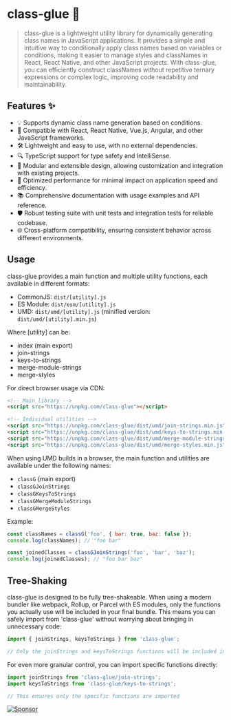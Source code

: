 # class-glue 💫

> class-glue is a lightweight utility library for dynamically generating class names in JavaScript applications. It provides a simple and intuitive way to conditionally apply class names based on variables or conditions, making it easier to manage styles and classNames in React, React Native, and other JavaScript projects. With class-glue, you can efficiently construct classNames without repetitive ternary expressions or complex logic, improving code readability and maintainability.

## Features ✨

- 💡 Supports dynamic class name generation based on conditions.
- 🔄 Compatible with React, React Native, Vue.js, Angular, and other JavaScript frameworks.
- 🛠 Lightweight and easy to use, with no external dependencies.
- 🔍 TypeScript support for type safety and IntelliSense.
- 🧩 Modular and extensible design, allowing customization and integration with existing projects.
- 🚀 Optimized performance for minimal impact on application speed and efficiency.
- 📚 Comprehensive documentation with usage examples and API reference.
- 🛡️ Robust testing suite with unit tests and integration tests for reliable codebase.
- 🌐 Cross-platform compatibility, ensuring consistent behavior across different environments.

## Usage

class-glue provides a main function and multiple utility functions, each available in different formats:

- CommonJS: `dist/[utility].js`
- ES Module: `dist/esm/[utility].js`
- UMD: `dist/umd/[utility].js` (minified version: `dist/umd/[utility].min.js`)

Where [utility] can be:

- index (main export)
- join-strings
- keys-to-strings
- merge-module-strings
- merge-styles

For direct browser usage via CDN:

```html
<!-- Main library -->
<script src="https://unpkg.com/class-glue"></script>

<!-- Individual utilities -->
<script src="https://unpkg.com/class-glue/dist/umd/join-strings.min.js"></script>
<script src="https://unpkg.com/class-glue/dist/umd/keys-to-strings.min.js"></script>
<script src="https://unpkg.com/class-glue/dist/umd/merge-module-strings.min.js"></script>
<script src="https://unpkg.com/class-glue/dist/umd/merge-styles.min.js"></script>
```

When using UMD builds in a browser, the main function and utilities are available under the following names:

- `classG` (main export)
- `classGJoinStrings`
- `classGKeysToStrings`
- `classGMergeModuleStrings`
- `classGMergeStyles`

Example:

```javascript
const classNames = classG('foo', { bar: true, baz: false });
console.log(classNames); // "foo bar"

const joinedClasses = classGJoinStrings('foo', 'bar', 'baz');
console.log(joinedClasses); // "foo bar baz"
```

## Tree-Shaking

class-glue is designed to be fully tree-shakeable. When using a modern bundler like webpack, Rollup, or Parcel with ES modules, only the functions you actually use will be included in your final bundle. This means you can safely import from 'class-glue' without worrying about bringing in unnecessary code:

```javascript
import { joinStrings, keysToStrings } from 'class-glue';

// Only the joinStrings and keysToStrings functions will be included in your bundle
```

For even more granular control, you can import specific functions directly:

```javascript
import joinStrings from 'class-glue/join-strings';
import keysToStrings from 'class-glue/keys-to-strings';

// This ensures only the specific functions are imported
```

[![Sponsor](https://img.shields.io/static/v1?label=Sponsor&message=%E2%9D%A4&logo=GitHub&color=%23fe8e86)](https://github.com/sponsors/shettayyy)
